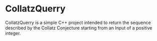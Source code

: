 # CollatzQuerry
CollatzQuerry is a simple C++ project intended to return the sequence described by the Collatz Conjecture starting from an Input of a positive integer.
